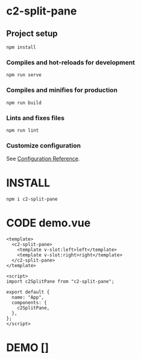 # c2-split-pane

## Project setup
```
npm install
```

### Compiles and hot-reloads for development
```
npm run serve
```

### Compiles and minifies for production
```
npm run build
```

### Lints and fixes files
```
npm run lint
```

### Customize configuration
See [Configuration Reference](https://cli.vuejs.org/config/).

# INSTALL
```
npm i c2-split-pane
```

# CODE demo.vue
```
<template>
  <c2-split-pane>
    <template v-slot:left>left</template>
    <template v-slot:right>right</template>
  </c2-split-pane>
</template>

<script>
import c2SplitPane from "c2-split-pane";

export default {
  name: "App",
  components: {
    c2SplitPane,
  },
};
</script>
```

# DEMO []